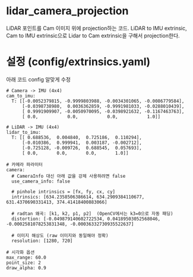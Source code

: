 # lidar_camera_projection

LiDAR 포인트를 Cam 이미지 위에 projection하는 코드.
LiDAR to IMU extrinsic, Cam to IMU extrinsic으로 Lidar to Cam extrinsic을 구해서 projection한다.

# 설정 (config/extrinsics.yaml)
아래 코드 config 알맞게 수정

    # Camera -> IMU (4x4)
    cam_to_imu:
      T: [[-0.0052379815, -0.9999803988, -0.0034301065, -0.0086779584],
          [-0.0398738980,  0.0036362859, -0.9991981033, -0.0288010439],
          [ 0.9991909907, -0.0050970095, -0.0398921632, -0.1167463763],
          [ 0.0,           0.0,           0.0,           1.0]]
    
    # LiDAR -> IMU (4x4)
    lidar_to_imu:
      T: [[ 0.688536,  0.004840,  0.725186,  0.110294],
          [-0.010386,  0.999941,  0.003187, -0.002712],
          [-0.725128, -0.009726,  0.688545,  0.057693],
          [ 0.0,       0.0,       0.0,       1.0]]
    
    # 카메라 파라미터
    camera:
      # CameraInfo 대신 아래 값을 강제 사용하려면 false
      use_camera_info: false
    
      # pinhole intrinsics = [fx, fy, cx, cy]
      intrinsics: [634.2358506386614, 634.2909384110677, 631.4370690331413, 374.41418400883066]
    
      # radtan 왜곡: [k1, k2, p1, p2]  (OpenCV에서는 k3=0으로 자동 패딩)
      distortion: [-0.049879140602722534, 0.04189503052568046, -0.0002581078253831348, -0.00036332730935522637]
    
      # 이미지 해상도 (raw 이미지와 동일해야 정확)
      resolution: [1280, 720]
    
    # 시각화 옵션
    max_range: 60.0
    point_size: 2
    draw_alpha: 0.9
